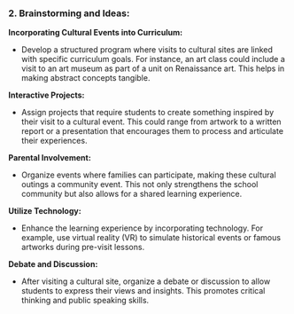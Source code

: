 ### 2. Brainstorming and Ideas:

**Incorporating Cultural Events into Curriculum:**
- Develop a structured program where visits to cultural sites are linked with specific curriculum goals. For instance, an art class could include a visit to an art museum as part of a unit on Renaissance art. This helps in making abstract concepts tangible.

**Interactive Projects:**
- Assign projects that require students to create something inspired by their visit to a cultural event. This could range from artwork to a written report or a presentation that encourages them to process and articulate their experiences.

**Parental Involvement:**
- Organize events where families can participate, making these cultural outings a community event. This not only strengthens the school community but also allows for a shared learning experience.

**Utilize Technology:**
- Enhance the learning experience by incorporating technology. For example, use virtual reality (VR) to simulate historical events or famous artworks during pre-visit lessons.

**Debate and Discussion:**
- After visiting a cultural site, organize a debate or discussion to allow students to express their views and insights. This promotes critical thinking and public speaking skills.